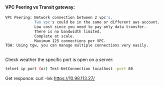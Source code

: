 #### VPC Peering vs Transit gateway:
````sh
VPC Peering: Network connection between 2 vpc's.
             Two vpc's could be in the same or different aws account.
             Low cost since you need to pay only data transfer.
             There is no bandwidth limited.
             Complete at scale.
             Maximum 125 connections per VPC.
TGW: Using tgw, you can manage multiple connections very easily.
     
````

Check weather the specific port is open on a server:
````sh
telnet ip port (or) Test-NetConnection localhost -port 80
````
Get responce:
curl -lvk https://10.98.113.27/
